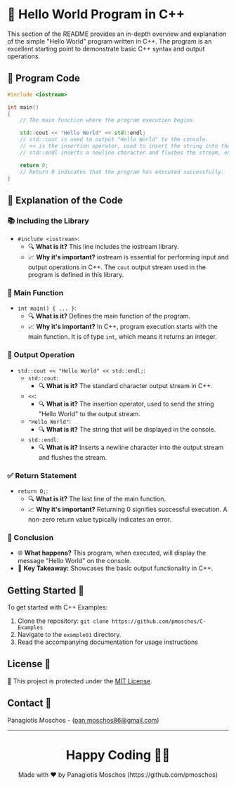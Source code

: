 # 🌟 Hello World Program in C++

This section of the README provides an in-depth overview and explanation of the simple "Hello World" program written in C++. The program is an excellent starting point to demonstrate basic C++ syntax and output operations.

## 📝 Program Code

```cpp
#include <iostream>

int main()
{
    // The main function where the program execution begins.

    std::cout << "Hello World" << std::endl; 
    // std::cout is used to output "Hello World" to the console.
    // << is the insertion operator, used to insert the string into the output stream.
    // std::endl inserts a newline character and flushes the stream, ensuring the output is displayed.

    return 0; 
    // Return 0 indicates that the program has executed successfully.
}
```

## 🧐 Explanation of the Code

### 📚 Including the Library
- `#include <iostream>`:
  - 🔍 **What is it?** This line includes the iostream library.
  - 📈 **Why it's important?** iostream is essential for performing input and output operations in C++. The `cout` output stream used in the program is defined in this library.

### 🚀 Main Function
- `int main() { ... }`:
  - 🔍 **What is it?** Defines the main function of the program.
  - 📈 **Why it's important?** In C++, program execution starts with the main function. It is of type `int`, which means it returns an integer.

### 💬 Output Operation
- `std::cout << "Hello World" << std::endl;`:
  - `std::cout`:
    - 🔍 **What is it?** The standard character output stream in C++.
  - `<<`:
    - 🔍 **What is it?** The insertion operator, used to send the string "Hello World" to the output stream.
  - `"Hello World"`:
    - 🔍 **What is it?** The string that will be displayed in the console.
  - `std::endl`:
    - 🔍 **What is it?** Inserts a newline character into the output stream and flushes the stream.

### ✅ Return Statement
- `return 0;`:
  - 🔍 **What is it?** The last line of the main function.
  - 📈 **Why it's important?** Returning 0 signifies successful execution. A non-zero return value typically indicates an error.

### 🎉 Conclusion
- 🌐 **What happens?** This program, when executed, will display the message "Hello World" on the console.
- 🔑 **Key Takeaway:** Showcases the basic output functionality in C++.

## Getting Started 🚀
To get started with C++ Examples:
1. Clone the repository: `git clone https://github.com/pmoschos/C-Examples`
2. Navigate to the `example01` directory.
3. Read the accompanying documentation for usage instructions

## License 📜
🔐 This project is protected under the [MIT License](https://mit-license.org/).

## Contact 📧
Panagiotis Moschos - (pan.moschos86@gmail.com)

---
<h1 align=center>Happy Coding 👨‍💻 </h1>

<p align="center">
  Made with ❤️ by Panagiotis Moschos (https://github.com/pmoschos)
</p>